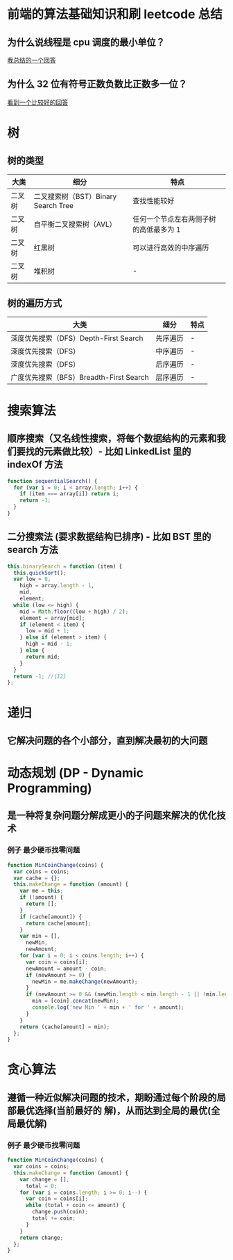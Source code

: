 # 前端的算法基础知识和刷 leetcode 总结

## 为什么说线程是 cpu 调度的最小单位？

[我总结的一个回答](https://www.zhihu.com/question/25532384/answer/1248852895)

## 为什么 32 位有符号正数负数比正数多一位？

[看到一个比较好的回答](https://www.pythonf.cn/read/97817)

# 树

## 树的类型

| 大类   | 细分                                | 特点                                   |
| ------ | ----------------------------------- | -------------------------------------- |
| 二叉树 | 二叉搜索树（BST）Binary Search Tree | 查找性能较好                           |
| 二叉树 | 自平衡二叉搜索树（AVL）             | 任何一个节点左右两侧子树的高低最多为 1 |
| 二叉树 | 红黑树                              | 可以进行高效的中序遍历                 |
| 二叉树 | 堆积树                              | -                                      |

## 树的遍历方式

| 大类                                    | 细分     | 特点 |
| --------------------------------------- | -------- | ---- |
| 深度优先搜索（DFS）Depth-First Search   | 先序遍历 | -    |
| 深度优先搜索（DFS）                     | 中序遍历 | -    |
| 深度优先搜索（DFS）                     | 后序遍历 | -    |
| 广度优先搜索（BFS）Breadth-First Search | 层序遍历 | -    |

# 搜索算法

## 顺序搜索（又名线性搜索，将每个数据结构的元素和我们要找的元素做比较）- 比如 LinkedList 里的 indexOf 方法

```js
function sequentialSearch() {
  for (var i = 0; i < array.length; i++) {
    if (item === array[i]) return i;
    return -1;
  }
}
```

## 二分搜索法 (要求数据结构已排序) - 比如 BST 里的 search 方法

```js
this.binarySearch = function (item) {
  this.quickSort();
  var low = 0,
    high = array.length - 1,
    mid,
    element;
  while (low <= high) {
    mid = Math.floor((low + high) / 2);
    element = array[mid];
    if (element < item) {
      low = mid + 1;
    } else if (element > item) {
      high = mid - 1;
    } else {
      return mid;
    }
  }
  return -1; //{12}
};
```

# 递归

## 它解决问题的各个小部分，直到解决最初的大问题

# 动态规划 (DP - Dynamic Programming)

## 是一种将复杂问题分解成更小的子问题来解决的优化技术

### 例子 最少硬币找零问题

```js
function MinCoinChange(coins) {
  var coins = coins;
  var cache = {};
  this.makeChange = function (amount) {
    var me = this;
    if (!amount) {
      return [];
    }
    if (cache[amount]) {
      return cache[amount];
    }
    var min = [],
      newMin,
      newAmount;
    for (var i = 0; i < coins.length; i++) {
      var coin = coins[i];
      newAmount = amount - coin;
      if (newAmount >= 0) {
        newMin = me.makeChange(newAmount);
      }
      if (newAmount >= 0 && (newMin.length < min.length - 1 || !min.length) && (newMin.length || !newAmount)) {
        min = [coin].concat(newMin);
        console.log('new Min ' + min + ' for ' + amount);
      }
    }
    return (cache[amount] = min);
  };
}
```

# 贪心算法

## 遵循一种近似解决问题的技术，期盼通过每个阶段的局部最优选择(当前最好的 解)，从而达到全局的最优(全局最优解)

### 例子 最少硬币找零问题

```js
function MinCoinChange(coins) {
  var coins = coins;
  this.makeChange = function (amount) {
    var change = [],
      total = 0;
    for (var i = coins.length; i >= 0; i--) {
      var coin = coins[i];
      while (total + coin <= amount) {
        change.push(coin);
        total += coin;
      }
    }
    return change;
  };
}
```
